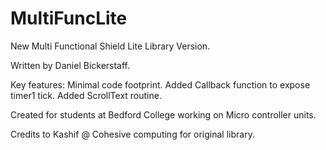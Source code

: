 # MultiFuncLite
New Multi Functional Shield Lite Library Version.

Written by Daniel Bickerstaff.

Key features:
Minimal code footprint.
Added Callback function to expose timer1 tick.
Added ScrollText routine.

Created for students at Bedford College working on Micro controller units.

Credits to Kashif @ Cohesive computing for original library.
